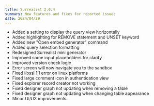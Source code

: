 ```yaml
---
title: Surrealist 2.0.4
summary: New features and fixes for reported issues
date: 2024/04/29
---
```


- Added a setting to display the query view horizontally
- Added highlighting for REMOVE statement and UNSET keyword
- Added new "Open embed generator" command
- Added query selection formatting
- Redesigned Surrealist mini generator
- Improved some input placeholders for clarity
- Improved version check logic
- Error screen will now navigate you to the sandbox
- Fixed libssl 1.1 error on linux platforms
- Fixed large comment icon in authentication view
- Fixed explorer record creator not working
- Fixed designer graph not updating when removing a table
- Fixed designer graph not updating when changing table appearance
- Minor UI/UX improvements